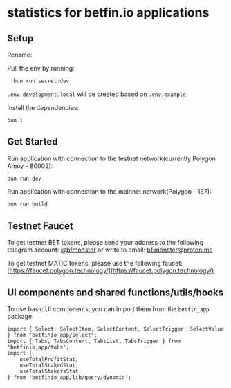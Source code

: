 # statistics for betfin.io applications

## Setup

Rename:

Pull the env by running:

```bash
  bun run secret:dev
```

`.env.development.local` will be created based on `.env.example`

Install the dependencies:

```bash
bun i
```

## Get Started

Run application with connection to the testnet network(currently Polygon Amoy - 80002):

```bash
bun run dev
```

Run application with connection to the mainnet network(Polygon - 137):

```bash
bun run build
```

## Testnet Faucet

To get testnet BET tokens, please send your address to the following telegram
account: [@bfmonster](https://t.me/bfmonster)
or write to email: [bf.monster@proton.me](mailto:bf.monster@proton.me)

To get testnet MATIC tokens, please use the following
faucet: [https://faucet.polygon.technology/](https://faucet.polygon.technology/)

## UI components and shared functions/utils/hooks

To use basic UI components, you can import them from the `betfin_app` package:

```tsx
import { Select, SelectItem, SelectContent, SelectTrigger, SelectValue } from "betfinio_app/select";
import { Tabs, TabsContent, TabsList, TabsTrigger } from 'betfinio_app/tabs';
import {
	useTotalProfitStat,
	useTotalStakedStat,
	useTotalStakersStat,
} from 'betfinio_app/lib/query/dynamic';
```